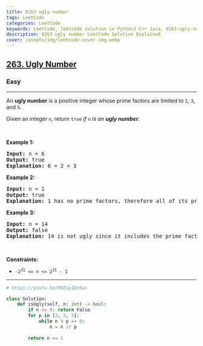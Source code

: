 ```yaml
---
title: 0263 ugly number
tags: LeetCode
categories: LeetCode
keywords: LeetCode, leetcode solution in Python3 C++ Java, 0263-ugly-number solution
description: 0263 ugly number LeetCode Solution Explained
cover: /assets/img/leetcode-cover-img.webp
---
```



<h2><a href="https://leetcode.com/problems/ugly-number/">263. Ugly Number</a></h2><h3>Easy</h3><hr><div><p>An <strong>ugly number</strong> is a positive integer whose prime factors are limited to <code>2</code>, <code>3</code>, and <code>5</code>.</p>

<p>Given an integer <code>n</code>, return <code>true</code> <em>if</em> <code>n</code> <em>is an <strong>ugly number</strong></em>.</p>

<p>&nbsp;</p>
<p><strong class="example">Example 1:</strong></p>

<pre><strong>Input:</strong> n = 6
<strong>Output:</strong> true
<strong>Explanation:</strong> 6 = 2 × 3
</pre>

<p><strong class="example">Example 2:</strong></p>

<pre><strong>Input:</strong> n = 1
<strong>Output:</strong> true
<strong>Explanation:</strong> 1 has no prime factors, therefore all of its prime factors are limited to 2, 3, and 5.
</pre>

<p><strong class="example">Example 3:</strong></p>

<pre><strong>Input:</strong> n = 14
<strong>Output:</strong> false
<strong>Explanation:</strong> 14 is not ugly since it includes the prime factor 7.
</pre>

<p>&nbsp;</p>
<p><strong>Constraints:</strong></p>

<ul>
	<li><code>-2<sup>31</sup> &lt;= n &lt;= 2<sup>31</sup> - 1</code></li>
</ul>
</div>

---




```python
# https://youtu.be/M0Zay1Qr9ws

class Solution:
    def isUgly(self, n: int) -> bool:
        if n <= 0: return False
        for p in [2, 3, 5]:
            while n % p == 0:
                n = n // p
                
        return n == 1
```
